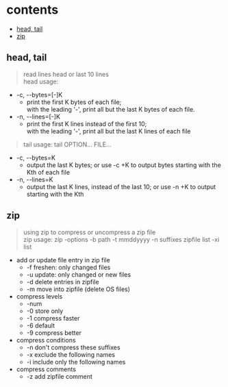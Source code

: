 # contents
- [head, tail](head,-tail)
- [zip](zip)


## head, tail
> read lines head or last 10 lines  
> head usage:  
- -c, --bytes=[-]K           
    - print the first K bytes of each file;  
    with the leading '-', print all but the last K bytes of each file.  
- -n, --lines=[-]K  
    - print the first K lines instead of the first 10;  
    with the leading '-', print all but the last K lines of each file

> tail usage: tail OPTION... FILE...
- -c, --bytes=K
    - output the last K bytes; 
    or use -c +K to output bytes starting with the Kth of each file
- -n, --lines=K
    - output the last K lines, instead of the last 10;
    or use -n +K to output starting with the Kth

## zip
> using zip to compress or uncompress a zip file  
> zip usage: zip -options -b path -t mmddyyyy -n suffixes zipfile list -xi list
- add or update file entry in zip file
    - -f freshen: only changed files  
    - -u update: only changed or new files  
    - -d delete entries in zipfile 
    - -m move into zipfile (delete OS files)
- compress levels
    - -num
    - -0 store only
    - -1 compress faster
    - -6 default
    - -9 compress better
- compress conditions
    - -n don't compress these suffixes
    - -x exclude the following names
    - -i include only the following names
- compress comments
    - -z add zipfile comment